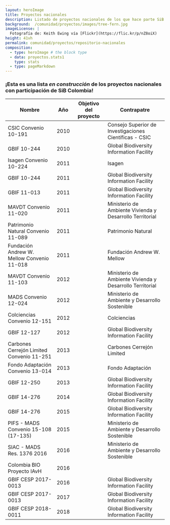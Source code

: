 ```yaml
---
layout: heroImage
title: Proyectos nacionales 
description: Listado de proyectos nacionales de los que hace parte SiB Colombia 
background:  /comunidad/proyectos/images/tree-fern.jpg
imageLicense: |
  Fotografía de: Keith Ewing vía [Flickr](https://flic.kr/p/nZ8oiX) 
height: 41vh
permalink: comunidad/proyectos/repositorio-nacionales
composition:
  - type: heroImage # the block type
  - data: proyectos.stats1
    type: stats
  - type: pageMarkdown
---
```


### ¡Esta es una lista *en construcción* de los proyectos nacionales con participación de SiB Colombia!

|Nombre|Año|Objetivo del proyecto|Contrapatre|
|---|---|---|---|
|CSIC Convenio 10-191|2010||Consejo Superior de Investigaciones Científicas - CSIC |
|GBIF 10-244|2010||Global Biodiversity Information Facility |
|Isagen Convenio 10-224|2011||Isagen|
|GBIF 10-244|2011||Global Biodiversity Information Facility |
|GBIF 11-013|2011||Global Biodiversity Information Facility |
|MAVDT Convenio 11-020|2011||Ministerio de Ambiente Vivienda y Desarrollo Territorial|
|Patrimonio Natural Convenio 11-089|2011||Patrimonio Natural|
|Fundación Andrew W. Mellow Convenio 11-018|2011||Fundación Andrew W. Mellow|
|MAVDT Convenio 11-103|2012||Ministerio de Ambiente Vivienda y Desarrollo Territorial|
|MADS Convenio 12-024|2012||Ministerio de Ambiente y Desarrollo Sostenible|
|Colciencias Convenio 12-151|2012||Colciencias|
|GBIF 12-127|2012||Global Biodiversity Information Facility |
|Carbones Cerrejón Limited Convenio 11-251|2013||Carbones Cerrejón Limited | Colciencias|
|Fondo Adaptación Convenio 13-014|2013||Fondo Adaptación|
|GBIF 12-250|2013||Global Biodiversity Information Facility |
|GBIF 14-276|2014||Global Biodiversity Information Facility |
|GBIF 14-276|2015||Global Biodiversity Information Facility |
|PIFS - MADS Convenio 15-108 (17-135)|2015||Ministerio de Ambiente y Desarrollo Sostenible|
|SIAC - MADS Res. 1376 2016|2016||Ministerio de Ambiente y Desarrollo Sostenible|
|Colombia BIO Proyecto IAvH|2016|||
|GBIF CESP 2017-0013|2016||Global Biodiversity Information Facility |
|GBIF CESP 2017-0013|2017||Global Biodiversity Information Facility |
|GBIF CESP 2018-0011|2018||Global Biodiversity Information Facility |
